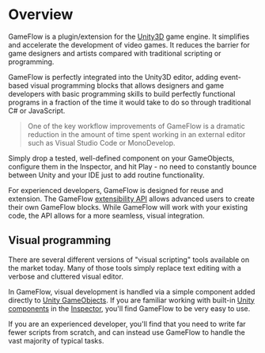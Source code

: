 # Overview

GameFlow is a plugin/extension for the [Unity3D](https://www.unity3d.com/) game engine.  It simplifies and accelerate the development of video games.  It reduces the barrier for game designers and artists compared with traditional scripting or programming.

GameFlow is perfectly integrated into the Unity3D editor, adding event-based visual programming blocks that allows designers and game developers with basic programming skills to build perfectly functional programs in a fraction of the time it would take to do so through traditional C# or JavaScript.

>One of the key workflow improvements of GameFlow is a dramatic reduction in the amount of time spent working in an external editor such as Visual Studio Code or MonoDevelop.  

Simply drop a tested, well-defined component on your GameObjects, configure them in the Inspector, and hit Play - no need to constantly bounce between Unity and your IDE just to add routine functionality.

For experienced developers, GameFlow is designed for reuse and extension.  The GameFlow [extensibility API](https://evasiongames.com/gameflow/docs/api/) allows advanced users to create their own GameFlow blocks.  While GameFlow will work with your existing code, the API allows for a more seamless, visual integration.

## Visual programming

There are several different versions of "visual scripting" tools available on the market today.  Many of those tools simply replace text editing with a verbose and cluttered visual editor.

In GameFlow, visual development is handled via a simple component added directly to [Unity GameObjects](https://docs.unity3d.com/Manual/GameObjects.html).  If you are familiar working with built-in [Unity components](https://docs.unity3d.com/Manual/Components.html) in the [Inspector](https://docs.unity3d.com/Manual/UsingTheInspector.html), you'll find GameFlow to be very easy to use. 

If you are an experienced developer, you'll find that you need to write far fewer scripts from scratch, and can instead use GameFlow to handle the vast majority of typical tasks.
